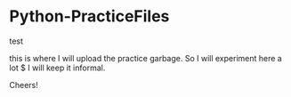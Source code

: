 # Python-PracticeFiles
test

this is where I will upload the practice garbage.
So I will experiment here a lot $ I will keep it informal. 

Cheers!
